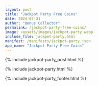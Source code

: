 ```yaml
---
layout: post
title: "Jackpot Party Free Coins"
date: 2024-07-31
author: "Bonus Collector"
permalink: /jackpot-party-free-coins/
image: /assets/images/jackpot-party.webp
include_file: jackpot-party.html
manifest: /manifests/jackpot-party.json
app_name: "Jackpot Party Free Coins"
---
```


{% include jackpot-party_post.html %}

{% include jackpot-party.html %}

{% include jackpot-party_footer.html %}